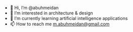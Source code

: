 - 👋 Hi, I’m @abuhmeidan
- 👀 I’m interested in architecture & design
- 🌱 I’m currently learning artificial intelligence applications
- 📫 How to reach me m.abuhmeidan@gmail.com

<!---
abuhmeidan/abuhmeidan is a ✨ special ✨ repository because its `README.md` (this file) appears on your GitHub profile.
You can click the Preview link to take a look at your changes.
--->

